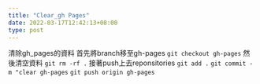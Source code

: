 ```yaml
---
title: "Clear_gh Pages"
date: 2022-03-17T12:42:13+08:00
type: post
---
```


清除gh_pages的資料
首先將branch移至gh-pages
`git checkout gh-pages`
然後清空資料
`git rm -rf .`
接著push上去reponsitories
`git add .`
`git commit -m "clear gh-pages`
`git push origin gh-pages`